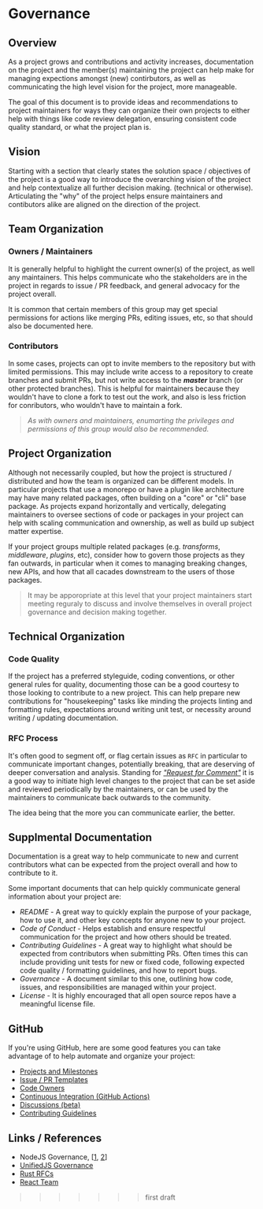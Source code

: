 # Governance

## Overview

As a project grows and contributions and activity increases, documentation on the project and the member(s) maintaining the project can help make for managing expections amongst (new) contirbutors, as well as communicating the high level vision for the project, more manageable.  

The goal of this document is to provide ideas and recommendations to project maintainers for ways they can organize their own projects to either help with things like code review delegation, ensuring consistent code quality standard, or what the project plan is.

## Vision
Starting with a section that clearly states the solution space / objectives of the project is a good way to introduce the overarching vision of the project and help contextualize all further decision making.  (technical or otherwise).  Articulating the "why" of the project helps ensure maintainers and contibutors alike are aligned on the direction of the project.

## Team Organization

### Owners / Maintainers
It is generally helpful to highlight the current owner(s) of the project, as well any maintainers.  This helps communicate who the stakeholders are in the project in regards to issue / PR feedback, and general advocacy for the project overall.

It is common that certain members of this group may get special permissions for actions like merging PRs, editing issues, etc, so that should also be documented here.

### Contributors
In some cases, projects can opt to invite members to the repository but with limited permissions.  This may include write access to a repository to create branches and submit PRs, but not write access to the _**master**_ branch (or other protected branches).  This is helpful for maintainers because they wouldn't have to clone a fork to test out the work, and also is less friction for conributors, who wouldn't have to maintain a fork.

> _As with owners and maintainers, enumarting the privileges and permissions of this group would also be recommended._


## Project Organization
Although not necessarily coupled, but how the project is structured / distributed and how the team is organized can be different models.  In particular projects that use a monorepo or have a plugin like architecture may have many related packages, often building on a "core" or "cli" base package.  As projects expand horizontally and vertically, delegating maintainers to oversee sections of code or packages in your project can help with scaling communication and ownership, as well as build up subject matter expertise.

If your project groups multiple related packages (e.g. _transforms_, _middleware_, _plugins_, etc), consider how to govern those projects as they fan outwards, in particular when it comes to managing breaking changes, new APIs, and how that all cacades downstream to the users of those packages.

> It may be apporopriate at this level that your project maintainers start meeting reguraly to discuss and involve themselves in overall project governance and decision making together.


## Technical Organization

### Code Quality 
If the project has a preferred styleguide, coding conventions, or other general rules for quality, documenting those can be a good courtesy to those looking to contribute to a new project.  This can help prepare new contributions for "housekeeping" tasks like minding the projects linting and formatting rules, expectations around writing unit test, or necessity around writing / updating documentation.

### RFC Process
It's often good to segment off, or flag certain issues as `RFC` in particular to communicate important changes, potentially breaking, that are deserving of deeper conversation and analysis.  Standing for [_"Request for Comment"_](https://en.wikipedia.org/wiki/Request_for_Comments) it is a good way to initiate high level changes to the project that can be set aside and reviewed periodically by the maintainers, or can be used by the maintainers to communicate back outwards to the community.

The idea being that the more you can communicate earlier, the better.

## Supplmental Documentation
Documentation is a great way to help communicate to new and current contributors what can be expected from the project overall and how to contribute to it.  

Some important documents that can help quickly communicate general information about your project are:
* _README_ - A great way to quickly explain the purpose of your package, how to use it, and other key concepts for anyone new to your project.
* _Code of Conduct_ - Helps establish and ensure respectful communication for the project and how others should be treated.
* _Contributing Guidelines_ - A great way to highlight what should be expected from contributors when submitting PRs.  Often times this can include providing unit tests for new or fixed code, following expected code quality / formatting guidelines, and how to report bugs.
* _Governance_ - A document similar to this one, outlining how code, issues, and responsibilities are managed within your project.
* _License_ - It is highly encouraged that all open source repos have a meaningful license file.

## GitHub
If you're using GitHub, here are some good features you can take advantage of to help automate and organize your project:
- [Projects and Milestones](https://github.com/features/project-management/)
- [Issue / PR Templates](https://github.blog/2016-02-17-issue-and-pull-request-templates/)
- [Code Owners](https://github.blog/2017-07-06-introducing-code-owners/)
- [Continuous Integration (GitHub Actions)](https://github.blog/2019-08-08-github-actions-now-supports-ci-cd/)
- [Discussions (beta)](https://github.com/dear-github/dear-github/issues/44)
- [Contributing Guidelines](https://github.blog/2012-09-17-contributing-guidelines/)

## Links / References
* NodeJS Governance, [[1](https://github.com/nodejs/node/blob/master/GOVERNANCE.md), [2](https://github.com/nodejs/node/blob/master/GOVERNANCE.md)]
* [UnifiedJS Governance](https://github.com/unifiedjs/collective#readme)
* [Rust RFCs](https://github.com/rust-lang/rfcs)
* [React Team](https://reactjs.org/community/team.html)
>>>>>>> first draft

